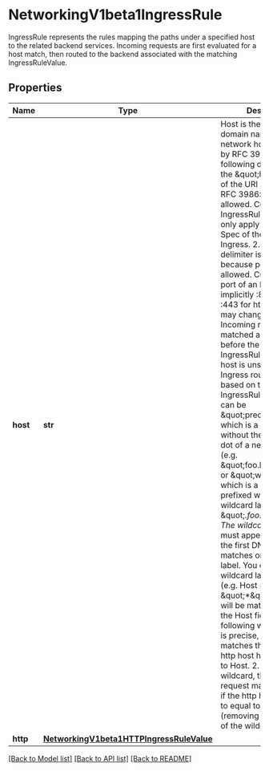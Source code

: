 # NetworkingV1beta1IngressRule

IngressRule represents the rules mapping the paths under a specified host to the related backend services. Incoming requests are first evaluated for a host match, then routed to the backend associated with the matching IngressRuleValue.

## Properties
Name | Type | Description | Notes
------------ | ------------- | ------------- | -------------
**host** | **str** | Host is the fully qualified domain name of a network host, as defined by RFC 3986. Note the following deviations from the \&quot;host\&quot; part of the URI as defined in RFC 3986: 1. IPs are not allowed. Currently an IngressRuleValue can only apply to    the IP in the Spec of the parent Ingress. 2. The &#x60;:&#x60; delimiter is not respected because ports are not allowed.    Currently the port of an Ingress is implicitly :80 for http and    :443 for https. Both these may change in the future. Incoming requests are matched against the host before the IngressRuleValue. If the host is unspecified, the Ingress routes all traffic based on the specified IngressRuleValue.  Host can be \&quot;precise\&quot; which is a domain name without the terminating dot of a network host (e.g. \&quot;foo.bar.com\&quot;) or \&quot;wildcard\&quot;, which is a domain name prefixed with a single wildcard label (e.g. \&quot;*.foo.com\&quot;). The wildcard character &#39;*&#39; must appear by itself as the first DNS label and matches only a single label. You cannot have a wildcard label by itself (e.g. Host &#x3D;&#x3D; \&quot;*\&quot;). Requests will be matched against the Host field in the following way: 1. If Host is precise, the request matches this rule if the http host header is equal to Host. 2. If Host is a wildcard, then the request matches this rule if the http host header is to equal to the suffix (removing the first label) of the wildcard rule. | [optional] 
**http** | [**NetworkingV1beta1HTTPIngressRuleValue**](NetworkingV1beta1HTTPIngressRuleValue.md) |  | [optional] 

[[Back to Model list]](../README.md#documentation-for-models) [[Back to API list]](../README.md#documentation-for-api-endpoints) [[Back to README]](../README.md)


